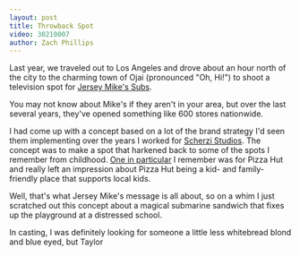 ```yaml
---
layout: post
title: Throwback Spot
video: 30210007
author: Zach Phillips
---
```


Last year, we traveled out to Los Angeles and drove about an hour north of the city to the charming town of Ojai (pronounced "Oh, Hi!") to shoot a television spot for [Jersey Mike's Subs](http://jerseymikes.com).

You may not know about Mike's if they aren't in your area, but over the last several years, they've opened something like 600 stores nationwide.

I had come up with a concept based on a lot of the brand strategy I'd seen them implementing over the years I worked for [Scherzi Studios](http://scherzi.com). The concept was to make a spot that harkened back to some of the spots I remember from childhood. [One in particular](http://www.youtube.com/watch?v=ex2DJnvyFsI) I remember was for Pizza Hut and really left an impression about Pizza Hut being a kid- and family-friendly place that supports local kids.

Well, that's what Jersey Mike's message is all about, so on a whim I just scratched out this concept about a magical submarine sandwich that fixes up the playground at a distressed school.

In casting, I was definitely looking for someone a little less whitebread blond and blue eyed, but Taylor 